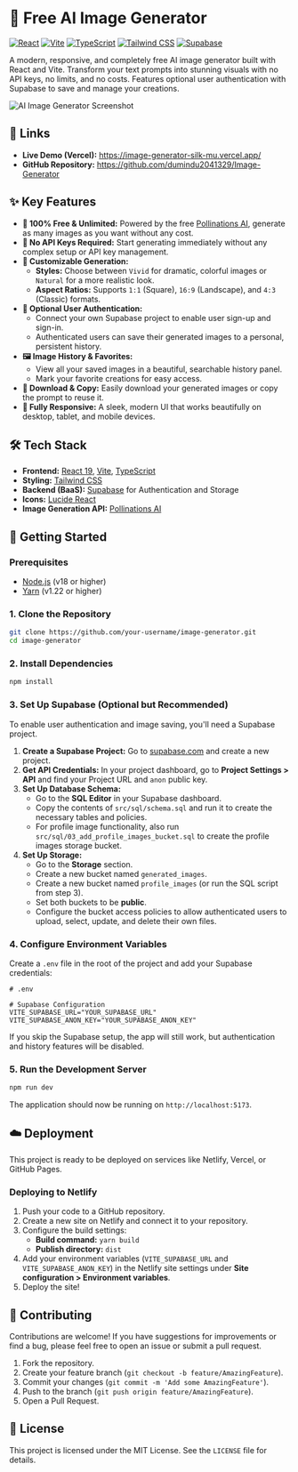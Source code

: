 # 🎨 Free AI Image Generator

[![React](https://img.shields.io/badge/React-19-blue?style=for-the-badge&logo=react)](https://react.dev/)
[![Vite](https://img.shields.io/badge/Vite-5-purple?style=for-the-badge&logo=vite)](https://vitejs.dev/)
[![TypeScript](https://img.shields.io/badge/TypeScript-5-blue?style=for-the-badge&logo=typescript)](https://www.typescriptlang.org/)
[![Tailwind CSS](https://img.shields.io/badge/Tailwind_CSS-3-cyan?style=for-the-badge&logo=tailwindcss)](https://tailwindcss.com/)
[![Supabase](https://img.shields.io/badge/Supabase-2-green?style=for-the-badge&logo=supabase)](https://supabase.com/)

A modern, responsive, and completely free AI image generator built with React and Vite. Transform your text prompts into stunning visuals with no API keys, no limits, and no costs. Features optional user authentication with Supabase to save and manage your creations.

![AI Image Generator Screenshot](https://i.ibb.co/67X3xfS/Screenshot-2024-05-23-at-12-05-39-PM.png)

## 🔗 Links

-   **Live Demo (Vercel):** https://image-generator-silk-mu.vercel.app/
-   **GitHub Repository:** https://github.com/dumindu2041329/Image-Generator

## ✨ Key Features

-   **🚀 100% Free & Unlimited:** Powered by the free [Pollinations AI](https://pollinations.ai/), generate as many images as you want without any cost.
-   **🔑 No API Keys Required:** Start generating immediately without any complex setup or API key management.
-   **🎨 Customizable Generation:**
    -   **Styles:** Choose between `Vivid` for dramatic, colorful images or `Natural` for a more realistic look.
    -   **Aspect Ratios:** Supports `1:1` (Square), `16:9` (Landscape), and `4:3` (Classic) formats.
-   **👤 Optional User Authentication:**
    -   Connect your own Supabase project to enable user sign-up and sign-in.
    -   Authenticated users can save their generated images to a personal, persistent history.
-   **🖼️ Image History & Favorites:**
    -   View all your saved images in a beautiful, searchable history panel.
    -   Mark your favorite creations for easy access.
-   **💾 Download & Copy:** Easily download your generated images or copy the prompt to reuse it.
-   **📱 Fully Responsive:** A sleek, modern UI that works beautifully on desktop, tablet, and mobile devices.

## 🛠️ Tech Stack

-   **Frontend:** [React 19](https://react.dev/), [Vite](https://vitejs.dev/), [TypeScript](https://www.typescriptlang.org/)
-   **Styling:** [Tailwind CSS](https://tailwindcss.com/)
-   **Backend (BaaS):** [Supabase](https://supabase.com/) for Authentication and Storage
-   **Icons:** [Lucide React](https://lucide.dev/guide/packages/lucide-react)
-   **Image Generation API:** [Pollinations AI](https://pollinations.ai/)

## 🚀 Getting Started

### Prerequisites

-   [Node.js](https://nodejs.org/en/) (v18 or higher)
-   [Yarn](https://yarnpkg.com/) (v1.22 or higher)

### 1. Clone the Repository

```bash
git clone https://github.com/your-username/image-generator.git
cd image-generator
```

### 2. Install Dependencies

```bash
npm install
```

### 3. Set Up Supabase (Optional but Recommended)

To enable user authentication and image saving, you'll need a Supabase project.

1.  **Create a Supabase Project:** Go to [supabase.com](https://supabase.com/) and create a new project.
2.  **Get API Credentials:** In your project dashboard, go to **Project Settings > API** and find your Project URL and `anon` public key.
3.  **Set Up Database Schema:**
    -   Go to the **SQL Editor** in your Supabase dashboard.
    -   Copy the contents of `src/sql/schema.sql` and run it to create the necessary tables and policies.
    -   For profile image functionality, also run `src/sql/03_add_profile_images_bucket.sql` to create the profile images storage bucket.
4.  **Set Up Storage:**
    -   Go to the **Storage** section.
    -   Create a new bucket named `generated_images`.
    -   Create a new bucket named `profile_images` (or run the SQL script from step 3).
    -   Set both buckets to be **public**.
    -   Configure the bucket access policies to allow authenticated users to upload, select, update, and delete their own files.

### 4. Configure Environment Variables

Create a `.env` file in the root of the project and add your Supabase credentials:

```env
# .env

# Supabase Configuration
VITE_SUPABASE_URL="YOUR_SUPABASE_URL"
VITE_SUPABASE_ANON_KEY="YOUR_SUPABASE_ANON_KEY"
```

If you skip the Supabase setup, the app will still work, but authentication and history features will be disabled.

### 5. Run the Development Server

```bash
npm run dev
```

The application should now be running on `http://localhost:5173`.

## ☁️ Deployment

This project is ready to be deployed on services like Netlify, Vercel, or GitHub Pages.

### Deploying to Netlify

1.  Push your code to a GitHub repository.
2.  Create a new site on Netlify and connect it to your repository.
3.  Configure the build settings:
    -   **Build command:** `yarn build`
    -   **Publish directory:** `dist`
4.  Add your environment variables (`VITE_SUPABASE_URL` and `VITE_SUPABASE_ANON_KEY`) in the Netlify site settings under **Site configuration > Environment variables**.
5.  Deploy the site!

## 🤝 Contributing

Contributions are welcome! If you have suggestions for improvements or find a bug, please feel free to open an issue or submit a pull request.

1.  Fork the repository.
2.  Create your feature branch (`git checkout -b feature/AmazingFeature`).
3.  Commit your changes (`git commit -m 'Add some AmazingFeature'`).
4.  Push to the branch (`git push origin feature/AmazingFeature`).
5.  Open a Pull Request.

## 📄 License

This project is licensed under the MIT License. See the `LICENSE` file for details.
